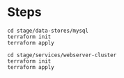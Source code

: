 # Steps
```shell script
cd stage/data-stores/mysql
terraform init
terraform apply

cd stage/services/webserver-cluster
terraform init
terraform apply

```

